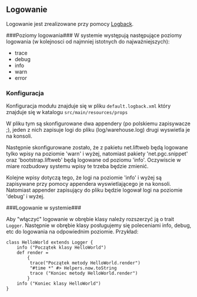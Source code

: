 ## Logowanie ##

Logowanie jest zrealizowane przy pomocy [Logback](http://logback.qos.ch/ "Logback"). 

###Poziomy logowania###
W systemie występują następujące poziomy logowania (w kolejnosci od najmniej istotnych do najważniejszych):

- trace
- debug
- info
- warn
- error

### Konfiguracja ##
Konfiguracja modułu znajduje się w pliku `default.logback.xml` który znajduje się w katalogu `src/main/resources/props`

W pliku tym są skonfigurowane dwa appendery (po polskiemu zapisywacze ;), jeden z nich zapisuje logi do pliku (log/warehouse.log) drugi wyswietla je na konsoli.

Następnie skonfigurowane zostało, że z pakietu net.liftweb będą logowane tylko wpisy na poziomie 'warn' i wyżej, natomiast pakiety 'net.pgc.snippet' oraz 'bootstrap.liftweb' będą logowane od poziomu 'info'. Oczywiscie w miare rozbudowy systemu wpisy te trzeba będzie zmienić.

Kolejne wpisy dotyczą tego, że logi na poziomie 'info' i wyżej są zapisywane przy pomocy appendera wyswietlającego je na konsoli. Natomiast appender zapisujący do pliku będzie logował logi na poziomie 'debug' i wyżej.

###Logowanie w systemie###

Aby "włączyć" logowanie w obrębie klasy należy rozszerzyć ją o trait `Logger`. Następnie w obrębie klasy posługujemy się poleceniami info, debug, etc do logowania na odpowiednim poziomie. Przykład:

    class HelloWorld extends Logger {
    	info ("Początek klasy HelloWorld")
		def render = 
			{
			 trace("Początek metody HelloWorld.render")
			 "#time *" #> Helpers.now.toString
 			 trace ("Koniec metody HelloWorld.render")
			}
		info ("Koniec klasy HelloWorld")			 
	}